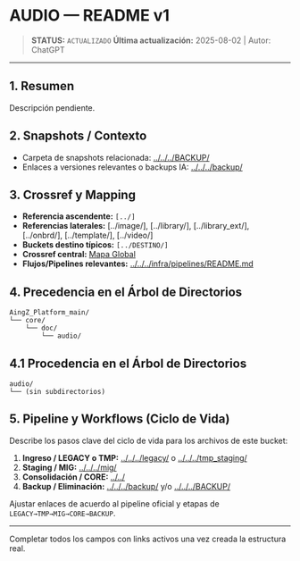 # AUDIO — README v1

> **STATUS:** `ACTUALIZADO`
> **Última actualización:** 2025-08-02 | Autor: ChatGPT

---

## 1. Resumen
Descripción pendiente.

## 2. Snapshots / Contexto
- Carpeta de snapshots relacionada: [../../../BACKUP/](../../../BACKUP/)
- Enlaces a versiones relevantes o backups IA: [../../../backup/](../../../backup/)

## 3. Crossref y Mapping
- **Referencia ascendente:** `[../]`
- **Referencias laterales:** [../image/], [../library/], [../library_ext/], [../onbrd/], [../template/], [../video/]
- **Buckets destino típicos:** `[../DESTINO/]`
- **Crossref central:** [Mapa Global](../../data/crossref_mapping_buckets_aingz_platform_v_1_20250731.md)
- **Flujos/Pipelines relevantes:** [../../../infra/pipelines/README.md](../../../infra/pipelines/README.md)

## 4. Precedencia en el Árbol de Directorios
```text
AingZ_Platform_main/
└── core/
    └── doc/
        └── audio/
```

## 4.1 Procedencia en el Árbol de Directorios
```text
audio/
└── (sin subdirectorios)
```

## 5. Pipeline y Workflows (Ciclo de Vida)
Describe los pasos clave del ciclo de vida para los archivos de este bucket:
1. **Ingreso / LEGACY o TMP:** [../../../legacy/](../../../legacy/) o [../../../tmp_staging/](../../../tmp_staging/)
2. **Staging / MIG:** [../../../mig/](../../../mig/)
3. **Consolidación / CORE:** [../../](../../)
4. **Backup / Eliminación:** [../../../backup/](../../../backup/) y/o [../../../BACKUP/](../../../BACKUP/)

Ajustar enlaces de acuerdo al pipeline oficial y etapas de `LEGACY→TMP→MIG→CORE→BACKUP`.

---

Completar todos los campos con links activos una vez creada la estructura real.

